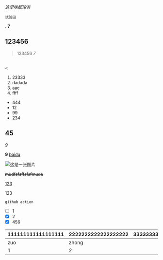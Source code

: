 *这里啥都没有*

`试验田`

.
**7**
## 123456
>123456
*7*


<br>
<    
                      
1. 23333
2. dadada
3. aac
4. ffff
                      
* 444
* 12
* 99
* 234                      
                      
                      
                      
                      
## 45
*9*

__9__
[baidu](https://baidu.com)


![这是一张图片]([https://img-blog.csdnimg.cn/8bbc653f3f854023856762ed2c8e43e9.png](https://www.baidu.com/img/flexible/logo/pc/result.png))


~~mudfsfsffsfsfmuda~~

<u>123</u>

123

`github action`

- [ ] 1
- [x] 2
- [x] 456

|111111111111111111|2222222222222222222|3333333333333|
|:---- |---- |----: |
|zuo  |zhong |you |
|1 |2 |3 |
